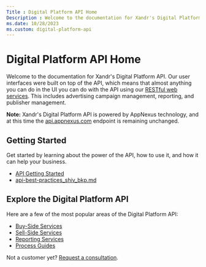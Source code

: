 ```yaml
---
Title : Digital Platform API Home
Description : Welcome to the documentation for Xandr's Digital Platform API. Our user
ms.date: 10/28/2023
ms.custom: digital-platform-api
---
```



# Digital Platform API Home





Welcome to the documentation for Xandr's Digital Platform API. Our user
interfaces were built on top of the API, which means that almost
anything you can do in the UI you can do with the API using our
<a href="reference.md" class="xref">RESTful web services</a>. This
includes advertising campaign management, reporting, and publisher
management.



<b>Note:</b> Xandr's Digital Platform API is
powered by AppNexus technology, and at this time the
<a href="http://api.appnexus.com/" class="xref"
target="_blank">api.appnexus.com</a> endpoint is remaining unchanged.







## Getting Started

Get started by learning about the power of the API, how to use it, and
how it can help your business.

- <a href="api-getting-started.md" class="xref">API Getting Started</a>
- <a href="api-best-practices_shiv_bkp.md"
  class="xref">api-best-practices_shiv_bkp.md</a>





## Explore the Digital Platform API

Here are a few of the most popular areas of the Digital Platform API:

- <a href="buy-side-services.md" class="xref">Buy-Side Services</a>
- <a href="sell-side-services.md" class="xref">Sell-Side Services</a>
- <a href="reporting-services.md" class="xref">Reporting Services</a>
- <a href="process-guides.md" class="xref">Process Guides</a>



Not a customer yet? <a
href="https://about.ads.microsoft.com/en-us/solutions/xandr/contact-xandr"
class="xref" target="_blank">Request a consultation</a>.




